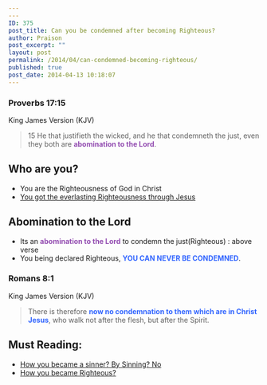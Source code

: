 ```yaml
---
---
ID: 375
post_title: Can you be condemned after becoming Righteous?
author: Praison
post_excerpt: ""
layout: post
permalink: /2014/04/can-condemned-becoming-righteous/
published: true
post_date: 2014-04-13 10:18:07
---
```

<div>
<h3>Proverbs 17:15</h3>
King James Version (KJV)

</div>
<div>
<blockquote>15 He that justifieth the wicked, and he that condemneth the just, even they both are <span style="color: #934db1;"><strong>abomination to the Lord</strong></span>.</blockquote>
<h2>Who are you?</h2>
<ul>
	<li>You are the Righteousness of God in Christ</li>
	<li><a title="Can we become UnRighteous after becoming Righteous?" href="http://biblerevelation.org/2014/04/10/can-we-become-unrighteous-after-becoming-righteous/" target="_blank" rel="noopener noreferrer">You got the everlasting Righteousness through Jesus</a></li>
</ul>
<h2>Abomination to the Lord</h2>
<ul>
	<li>Its an <span style="color: #934db1;"><strong>abomination to the Lord</strong></span> to condemn the just(Righteous) : above verse</li>
	<li>You being declared Righteous, <strong><span style="color: #3366ff;">YOU CAN NEVER BE CONDEMNED</span></strong>.</li>
</ul>
<div>
<h3>Romans 8:1</h3>
King James Version (KJV)

</div>
<div>
<blockquote>There is therefore <span style="color: #3366ff;"><strong>now no condemnation to them which are in Christ Jesus</strong></span>, who walk not after the flesh, but after the Spirit.</blockquote>
<h2>Must Reading:</h2>
<ul>
	<li><a title="How you became a Sinner? by Sinning? NO" href="http://biblerevelation.org/2014/03/27/how-you-became-a-sinner-by-sinning-no/">How you became a sinner? By Sinning? No</a></li>
	<li><a title="How you became Righteous?" href="http://biblerevelation.org/2014/04/10/how-you-became-righteous/">How you became Righteous?</a></li>
</ul>
</div>
</div>